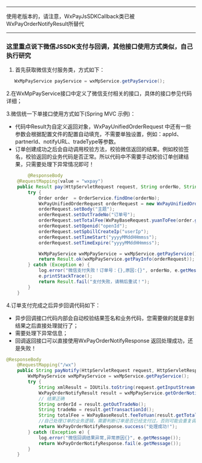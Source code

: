 ****
使用老版本的，请注意，WxPayJsSDKCallback类已被WxPayOrderNotifyResult所替代
****

### 这里重点说下微信JSSDK支付与回调，其他接口使用方式类似，自己执行研究
1. 首先获取微信支付服务类，方式如下：
```java 
   WxMpPayService payService = wxMpService.getPayService();
```
2.在WxMpPayService接口中定义了微信支付相关的接口，具体的接口参见代码详细；

3.微信统一下单接口使用方式如下(Spring MVC 示例)：
  * 代码中Result为自定义返回对象，WxPayUnifiedOrderRequest 中还有一些参数会根据配置文件的配置自动填充，不需要单独设置，例如：appId、partnerId、notifyURL、tradeType等参数。
  * 订单创建成功之后会自动调用校验方法，校验微信返回的结果。例如校验签名，校验返回的业务代码是否正常。所以代码中不需要手动校验订单创建结果，只需要处理下异常情况即可！
```java
        @ResponseBody
	@RequestMapping(value = "wxpay")
	public Result pay(HttpServletRequest request, String orderNo, String subject) {
		try {
			Order order  = OrderService.findOne(orderNo);
			WxPayUnifiedOrderRequest orderRequest = new WxPayUnifiedOrderRequest();
			orderRequest.setBody("主题");
			orderRequest.setOutTradeNo("订单号");
			orderRequest.setTotalFee(WxPayBaseRequest.yuanToFee(order.getTotalFee()));//元转成分
			orderRequest.setOpenid("openId");
			orderRequest.setSpbillCreateIp("userIp");
			orderRequest.setTimeStart("yyyyMMddHHmmss");
			orderRequest.setTimeExpire("yyyyMMddHHmmss");

			WxMpPayService wxMpPayService = wxMpService.getPayService();
			return Result.ok(wxMpPayService.getPayInfo(orderRequest));
		} catch (Exception e) {
			log.error("微信支付失败！订单号：{},原因:{}", orderNo, e.getMessage());
			e.printStackTrace();
			return Result.fail("支付失败，请稍后重试！");
		}
	}
```

4.订单支付完成之后异步回调代码如下：
  * 异步回调接口代码内部会自动校验结果签名和业务代码，您需要做的就是拿到结果之后直接处理就行了；
  * 需要处理下异常信息；
  * 回调返回接口可以直接使用WxPayOrderNotifyResponse 返回处理成功，还是失败！
```java
@ResponseBody
	@RequestMapping("/wx")
	public String payNotify(HttpServletRequest request, HttpServletResponse response) {
		WxMpPayService wxMpPayService = wxMpService.getPayService();
		try {
			String xmlResult = IOUtils.toString(request.getInputStream(), request.getCharacterEncoding());
			WxPayOrderNotifyResult result = wxMpPayService.getOrderNotifyResult(xmlResult);
			// 结果正确
			String orderId = result.getOutTradeNo();
			String tradeNo = result.getTransactionId();
			String totalFee = WxPayBaseResult.feeToYuan(result.getTotalFee());
			//自己处理订单的业务逻辑，需要判断订单是否已经支付过，否则可能会重复调用
			return WxPayOrderNotifyResponse.success("处理成功!");
		} catch (Exception e) {
			log.error("微信回调结果异常,异常原因{}", e.getMessage());
			return WxPayOrderNotifyResponse.fail(e.getMessage());
		}
	}
```